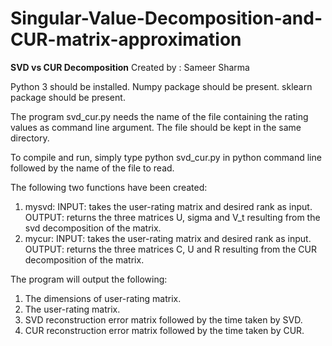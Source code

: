 # Singular-Value-Decomposition-and-CUR-matrix-approximation

**SVD vs CUR Decomposition** Created by : Sameer Sharma

Python 3 should be installed.
Numpy package should be present.
sklearn package should be present.

The program svd_cur.py needs the name of the file containing the rating values as command line argument. 
The file should be kept in the same directory.

To compile and run, simply type python svd_cur.py in python command line followed by the name of the file to read.

The following two functions have been created:

1. mysvd: INPUT: takes the user-rating matrix and desired rank as input.
		  OUTPUT: returns the three matrices U, sigma and V_t resulting from the svd decomposition of the matrix.					
2. mycur: INPUT: takes the user-rating matrix and desired rank as input.
		  OUTPUT: returns the three matrices C, U and R resulting from the CUR decomposition of the matrix.

The program will output the following:
1. The dimensions of user-rating matrix.
2. The user-rating matrix.
3. SVD reconstruction error matrix followed by the time taken by SVD.
4. CUR reconstruction error matrix followed by the time taken by CUR.
